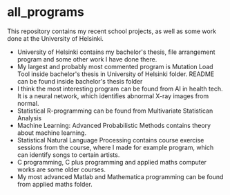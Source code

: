 # all_programs
This repository contains my recent school projects, as well as some work done at the University of Helsinki.

* University of Helsinki contains my bachelor's thesis, file arrangement program and some other work I have done there.
* My largest and probably most commented program is Mutation Load Tool inside bachelor's thesis in University of Helsinki folder. README can be found inside bachelor's thesis folder
* I think the most interesting program can be found from AI in health tech. It is a neural network, which identifies abnormal X-ray images from normal.
* Statistical R-programming can be found from Multivariate Statistican Analysis
* Machine Learning: Advanced Probabilistic Methods contains theory about machine learning.
* Statistical Natural Language Processing contains course exercise sessions from the course, where I made for example program, which can identify songs to certain artists.
* C programming, C plus programming and applied maths computer works are some older courses. 
* My most advanced Matlab and Mathematica programming can be found from applied maths folder.
